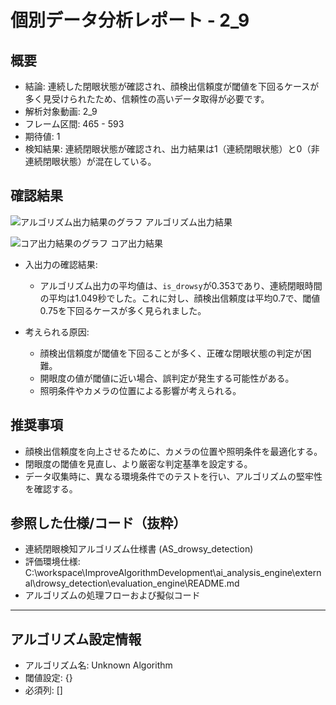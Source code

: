 # 個別データ分析レポート - 2_9

## 概要

- 結論: 連続した閉眼状態が確認され、顔検出信頼度が閾値を下回るケースが多く見受けられたため、信頼性の高いデータ取得が必要です。
- 解析対象動画: 2_9
- フレーム区間: 465 - 593
- 期待値: 1
- 検知結果: 連続閉眼状態が確認され、出力結果は1（連続閉眼状態）と0（非連続閉眼状態）が混在している。

## 確認結果

![アルゴリズム出力結果のグラフ](../images/2_9/core_output_plot.png)
アルゴリズム出力結果

![コア出力結果のグラフ](../images/2_9/core_output_plot_core.png)
コア出力結果

- 入出力の確認結果: 
  - アルゴリズム出力の平均値は、`is_drowsy`が0.353であり、連続閉眼時間の平均は1.049秒でした。これに対し、顔検出信頼度は平均0.7で、閾値0.75を下回るケースが多く見られました。
  
- 考えられる原因:
  - 顔検出信頼度が閾値を下回ることが多く、正確な閉眼状態の判定が困難。
  - 開眼度の値が閾値に近い場合、誤判定が発生する可能性がある。
  - 照明条件やカメラの位置による影響が考えられる。

## 推奨事項

- 顔検出信頼度を向上させるために、カメラの位置や照明条件を最適化する。
- 閉眼度の閾値を見直し、より厳密な判定基準を設定する。
- データ収集時に、異なる環境条件でのテストを行い、アルゴリズムの堅牢性を確認する。

## 参照した仕様/コード（抜粋）
- 連続閉眼検知アルゴリズム仕様書 (AS_drowsy_detection)
- 評価環境仕様: C:\workspace\ImproveAlgorithmDevelopment\ai_analysis_engine\external\drowsy_detection\evaluation_engine\README.md
- アルゴリズムの処理フローおよび擬似コード

---

## アルゴリズム設定情報
- アルゴリズム名: Unknown Algorithm
- 閾値設定: {}
- 必須列: []
